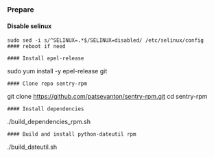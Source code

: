 ### Prepare

#### Disable selinux
```
sudo sed -i s/^SELINUX=.*$/SELINUX=disabled/ /etc/selinux/config
#### reboot if need

#### Install epel-release
```
sudo yum install -y epel-release git
```
#### Clone repo sentry-rpm
```
git clone https://github.com/patsevanton/sentry-rpm.git
cd sentry-rpm
```
#### Install dependencies
```
./build_dependencies_rpm.sh
```
#### Build and install python-dateutil rpm
```
./build_dateutil.sh
```
